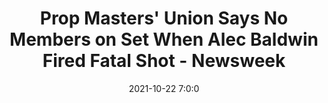 ---
"title": "Prop Masters' Union Says No Members on Set When Alec Baldwin Fired Fatal Shot - Newsweek"
"date": "2021-10-22 7:0:0"
"feed_name": "GOOGLENEWSCONSTRUCTION"
"feed_website": "https://news.google.com/search?q=construction%2Bincident&hl=en-US&gl=US&ceid=US:en"
"feed_rss": "https://news.google.com/rss/search?q=construction%2Bincident&hl=en-US&gl=US&ceid=US:en"
"link": "https://www.newsweek.com/prop-masters-union-says-no-members-set-when-alec-baldwin-fired-fatal-shot-1641682"
"source": "{'href': 'https://www.newsweek.com', 'title': 'Newsweek'}"
"file": "_posts/2021-1-1-b5571971d5e75636eed90533a8f5d2c1b26e3378.md"
"accident": "0"
"drilling": "0"
"dead": "0"
"injured": "0"
"arrested": "0"
"place": "unknown place"
"where": "unknown site"
"causes": "unknown"
"place_uri": "unknown place"
---